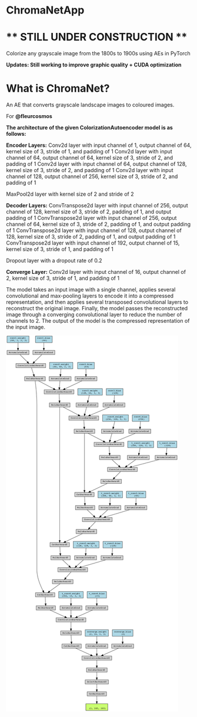 # ChromaNetApp
# ** STILL UNDER CONSTRUCTION ** 
Colorize any grayscale image from the 1800s to 1900s using AEs in PyTorch

**Updates: Still working to improve graphic quality + CUDA optimization**

# What is ChromaNet?
An AE that converts grayscale landscape images to coloured images.

For **@fleurcosmos**

**The architecture of the given ColorizationAutoencoder model is as follows:**

**Encoder Layers:**
Conv2d layer with input channel of 1, output channel of 64, kernel size of 3, stride of 1, and padding of 1
Conv2d layer with input channel of 64, output channel of 64, kernel size of 3, stride of 2, and padding of 1
Conv2d layer with input channel of 64, output channel of 128, kernel size of 3, stride of 2, and padding of 1
Conv2d layer with input channel of 128, output channel of 256, kernel size of 3, stride of 2, and padding of 1

MaxPool2d layer with kernel size of 2 and stride of 2

**Decoder Layers:**
ConvTranspose2d layer with input channel of 256, output channel of 128, kernel size of 3, stride of 2, padding of 1, and output padding of 1
ConvTranspose2d layer with input channel of 256, output channel of 64, kernel size of 3, stride of 2, padding of 1, and output padding of 1
ConvTranspose2d layer with input channel of 128, output channel of 128, kernel size of 3, stride of 2, padding of 1, and output padding of 1
ConvTranspose2d layer with input channel of 192, output channel of 15, kernel size of 3, stride of 1, and padding of 1

Dropout layer with a dropout rate of 0.2

**Converge Layer:**
Conv2d layer with input channel of 16, output channel of 2, kernel size of 3, stride of 1, and padding of 1

The model takes an input image with a single channel, applies several convolutional and max-pooling layers to encode it into a compressed representation, and then applies several transposed convolutional layers to reconstruct the original image. Finally, the model passes the reconstructed image through a converging convolutional layer to reduce the number of channels to 2. The output of the model is the compressed representation of the input image.

![AE Diagram](colorizationAE.png)
